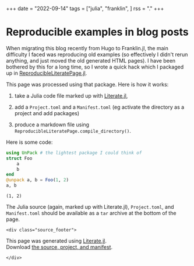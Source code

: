 +++
date = "2022-09-14"
tags = ["julia", "franklin", ]
rss = "."
+++

# Reproducible examples in blog posts

When migrating this blog recently from Hugo to Franklin.jl, the main difficulty I faced was reproducing old examples (so effectively I didn't rerun anything, and just moved the old generated HTML pages). I have been bothered by this for a long time, so I wrote a quick hack which I packaged up in [ReproducibleLiteratePage.jl](https://github.com/tpapp/ReproducibleLiteratePage.jl).

This page was processed using that package. Here is how it works:

1. take a Julia code file marked up with [Literate.jl](https://fredrikekre.github.io/Literate.jl/),

2. add a `Project.toml` and a `Manifest.toml` (eg activate the directory as a project and add packages)

3. produce a markdown file using `ReproducibleLiteratePage.compile_directory()`.

Here is some code:

````julia
using UnPack # the lightest package I could think of
struct Foo
    a
    b
end
@unpack a, b = Foo(1, 2)
a, b
````

````
(1, 2)
````

The Julia source (again, marked up with Literate.jl), `Project.toml`, and `Manifest.toml`
should be available as a `tar` archive at the bottom of the page.

~~~
<div class="source_footer">
~~~
This page was generated using [Literate.jl](https://github.com/fredrikekre/Literate.jl).\
Download [the source, project, and manifest](09-14-reproducible-examples_source.tar).
~~~
</div>
~~~
